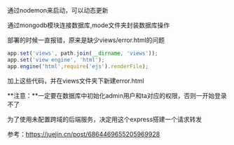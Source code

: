 通过nodemon来启动，可以动态更新

通过mongodb模块连接数据库,mode文件夹封装数据库操作





部署的时候一直报错，原来是缺少views/error.html的问题

```js
app.set('views', path.join(__dirname, 'views'));
app.set('view engine', 'html');
app.engine('html',require('ejs').renderFile);
```

加上这些代码，并在views文件夹下新建error.html





**注意：**一定要在数据库中初始化admin用户和ta对应的权限，否则一开始登录不了





为了使用未配置跨域的后端服务，决定用这个express搭建一个请求转发

参考：https://juejin.cn/post/6864469655205969928

